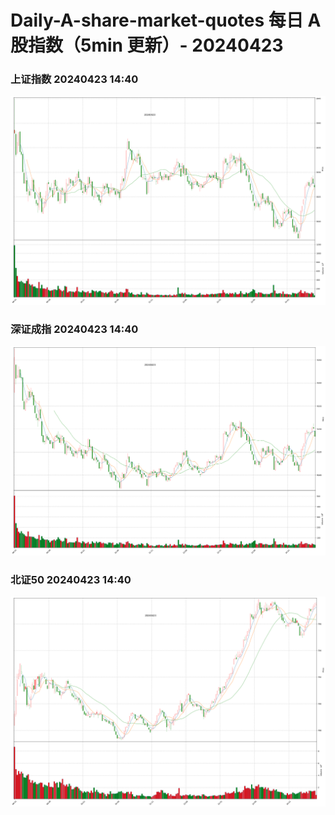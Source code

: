 
# Daily-A-share-market-quotes 每日 A 股指数（5min 更新）- 20240423

### 上证指数 20240423 14:40
![](./fig/2024/4/20240423-sh000001.png)

### 深证成指 20240423 14:40
![](./fig/2024/4/20240423-sz399001.png)

### 北证50 20240423 14:40
![](./fig/2024/4/20240423-bj899050.png)
